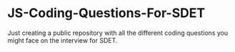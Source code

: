 # JS-Coding-Questions-For-SDET
Just creating a public repository with all the different coding questions you might face on the interview for SDET.
